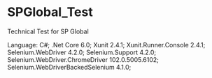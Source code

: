 # SPGlobal_Test
Technical Test for SP Global

Language: C#;
.Net Core 6.0;
Xunit 2.4.1;
Xunit.Runner.Console 2.4.1;
Selenium.WebDriver 4.2.0;
Selenium.Support 4.2.0;
Selenium.WebDriver.ChromeDriver 102.0.5005.6102;
Selenium.WebDriverBackedSelenium 4.1.0;
